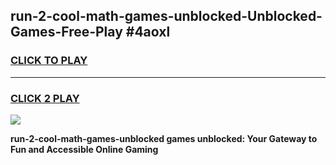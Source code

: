 
## run-2-cool-math-games-unblocked-Unblocked-Games-Free-Play #4aoxl
<h3>
<a href="https://us.freeplayer.one?title=run-2-cool-math-games-unblocked&ref=9M">CLICK TO PLAY</a></h3>
<hr>

<h3>
<a href="https://us.freeplayer.one?title=run-2-cool-math-games-unblocked&ref=9M">CLICK 2 PLAY</a>
  
</h3>

<a href="https://us.freeplayer.one?title=run-2-cool-math-games-unblocked&ref=9M"><img src="https://clearcache.store/games.png"></a>


**run-2-cool-math-games-unblocked games unblocked: Your Gateway to Fun and Accessible Online Gaming**
